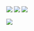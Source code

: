 <img src="https://img.shields.io/badge/Go-00ADD8?style=flat&logo=Go&logoColor=white"/>
<img src="https://img.shields.io/badge/Linux-FCC624?style=flat&logo=Linux&logoColor=white"/>
<img src="https://img.shields.io/badge/VisualStudioCode-007ACC?style=flat&logo=Visual Studio Code&logoColor=white"/>

![](https://leetcard.jacoblin.cool/leik24?theme=light,unicorn)

